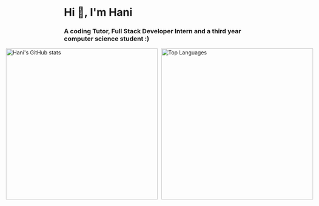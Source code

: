# Hi 👋, I'm Hani

### A coding Tutor, Full Stack Developer Intern and a third year computer science student :)

<div style="display: flex; justify-content: center; align-items: center; gap: 10px;">
  <div>
    <img src="https://github-readme-stats.vercel.app/api?username=Hani0101&hide=prs,stars" alt="Hani's GitHub stats" width="400" />
  </div>
  <div>
      <img src="https://github-readme-stats.vercel.app/api/top-langs/?username=Hani0101&layout=donut&hide=Jupyter%20Notebook,C++" alt="Top Languages" width="400" />
  </div>
</div>
